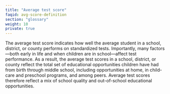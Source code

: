 ```yaml
---
title: "Average test score"
faqid: avg-score-definition
section: "glossary" 
weight: 10
private: true
---
```

The average test score indicates how well the average student in a school, district, or county performs on standardized tests. Importantly, many factors—both early in life and when children are in school—affect test performance. As a result, the average test scores in a school, district, or county reflect the total set of educational opportunities children have had from birth through middle school, including opportunities at home, in child-care and preschool programs, and among peers. Average test scores therefore reflect a mix of school quality and out-of-school educational opportunities. 